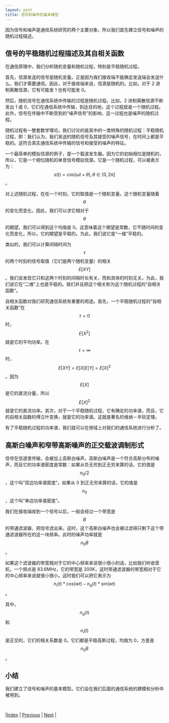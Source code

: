 ```yaml
---
layout: post
title: 信号和噪声的基本模型
---
```


因为信号和噪声是通信系统研究的两个主要对象，所以我们首先建立信号和噪声的随机过程描述。

## 信号的平稳随机过程描述及其自相关函数

在通信原理中，我们分析随机变量和随机过程，特别是平稳随机过程。

首先，信源发送的信号是随机变量。正是因为我们接收端不能确定发送端会发送什么，我们才需要通信。因此，对于接收端来说，信源是随机的。比如，对于 2 进制离散信源，它有可能发 1 也有可能发 0。

然后，随机信号在通信系统中传输的过程是随机过程。比如，2 进制离散信源不断发出 1 或 0，它们在通信系统中传输，到达目的地，这个过程就是一个随机过程。此外，信号在传输中不断受到的“噪声信号”的影响，这一过程也是噪声的随机过程。

随机过程有一整套数学理论。我们讨论的是其中的一类特殊的随机过程：平稳随机过程，即：我们认为，我们发送的随机信号及其接受的噪声信号，在时间上都是平稳的。这符合真实通信系统中传输的信号和接受的噪声的特征。

一个最简单的模拟信源的例子，是一个载波发生器。因为它的初始相位是随机的，所以，它是一个相位随机的单音信号模拟信源。它是一个随机过程，可以被表示为：$$ s(t) = cos(\omega t + \theta), \theta \in [0,2\pi]$$。

对上述随机过程，在任一个时刻，它的取值是一个随机变量。这个随机变量随着 $$\theta$$ 的变化而变化，因此，我们可以求它相对于 $$\theta$$ 的期望。我们可以得到这个均值是 0。这意味着这个期望是常数，它不随时间的变化而变化，所以，它的期望是平稳的。为此，我们说它是“一维”平稳的。

类似的，我们可以计算间隔时间为 $$\tau$$ 的两个时刻的信号取值（它们是两个随机变量）的相关 $$E[XY]$$。我们会发现它只和这两个时刻的间隔时长有关，而和具体的时刻无关。为此，我们说它在“二维”上也是平稳的。我们并且把这个相关称为这个随机过程的“自相关函数”。

自相关函数对我们研究通信系统有重要的用途。首先，一个平稳随机过程的“自相关函数”在 $$\tau = 0$$ 时，$$E[X^2]$$ 就是它的平均功率。在 $$\tau = \infty$$ 时，$$E[XY] = E[X]E[Y] = E[X]^2$$。因为 $$E[X]$$ 是它的直流分量，所以 $$E[X]^2$$ 就是它的直流功率。其次，对于一个平稳随机过程，它有确定的功率谱，而且，它的自相关函数的傅立叶变换，就是它的功率谱。这就是著名的维纳－辛钦定理。

有了平稳随机过程的功率谱，我们就可以在频域上对我们的通信系统进行分析了。

## 高斯白噪声和窄带高斯噪声的正交载波调制形式

信号在信道里传输，会被加上高斯白噪声。高斯白噪声是一个符合高斯分布的噪声，而且它的功率谱密度是常数：如果从负无穷到正无穷来算的话，它的值是 $$ n_0/2 $$，这个叫“双边功率谱密度”。如果从 0 到正无穷来算的话，它的值是 $$ n_0 $$，这个叫“单边功率谱密度”。

我们在接收端收到一个信号以后，一般会经过一个带宽是 $$B$$ 的带通滤波器，把信号滤出来。这时，这个高斯白噪声也会被过滤得只剩下这个带通滤波器所在的这一块频率。此时的噪声功率就是 $$n_0 B$$。

如果这个滤波器的带宽相对于它的中心频率来说很小很小的话，比如我们听收音机，一个频点是 83.6MHz，它的带宽是 200K，这时带通滤波器的带宽相对于它的中心频率来说就很小很小。这时我们可以把它表示为 $$ n_i(t) * cos(wt) - n_q(t) * sin(wt) $$。

其中，$$ n_q(t) $$ 和 $$ n_i(t) $$ 是正交的，它们的相关系数是 0。它们都是平稳高斯过程，均值为 0，方差是$$n_0 B$$。

## 小结

我们建立了信号和噪声的基本模型。它们会在我们后面的通信系统的建模和分析中被用到。

<br/>

|[Index](./) | [Previous](0-5-quiz) | [Next](1-13-shannon) |
